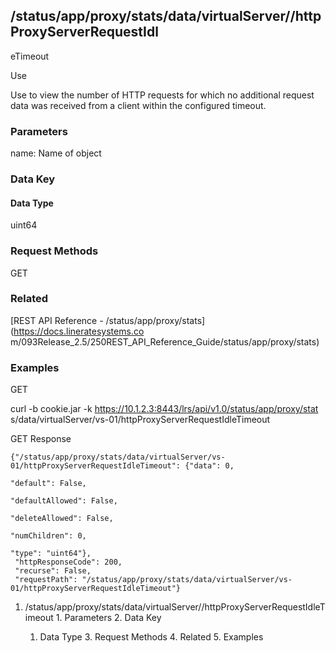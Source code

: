 ## /status/app/proxy/stats/data/virtualServer/<name>/httpProxyServerRequestIdl
eTimeout

Use

Use to view the number of HTTP requests for which no additional request data
was received from a client within the configured timeout.

### Parameters

name: Name of object

### Data Key

#### Data Type

uint64

### Request Methods

GET

### Related

[REST API Reference - /status/app/proxy/stats](https://docs.lineratesystems.co
m/093Release_2.5/250REST_API_Reference_Guide/status/app/proxy/stats)

### Examples

GET

curl -b cookie.jar -k https://10.1.2.3:8443/lrs/api/v1.0/status/app/proxy/stat
s/data/virtualServer/vs-01/httpProxyServerRequestIdleTimeout

GET Response

    
    {"/status/app/proxy/stats/data/virtualServer/vs-01/httpProxyServerRequestIdleTimeout": {"data": 0,
                                                                                          "default": False,
                                                                                          "defaultAllowed": False,
                                                                                          "deleteAllowed": False,
                                                                                          "numChildren": 0,
                                                                                          "type": "uint64"},
     "httpResponseCode": 200,
     "recurse": False,
     "requestPath": "/status/app/proxy/stats/data/virtualServer/vs-01/httpProxyServerRequestIdleTimeout"}
    

  1. /status/app/proxy/stats/data/virtualServer/<name>/httpProxyServerRequestIdleTimeout
    1. Parameters
    2. Data Key
      1. Data Type
    3. Request Methods
    4. Related
    5. Examples

